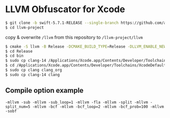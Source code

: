 # LLVM Obfuscator for Xcode

```sh
$ git clone -b swift-5.7.1-RELEASE --single-branch https://github.com/apple/llvm-project
$ cd llvm-project
```

copy & overwrite `/llvm` from this repository to `/llvm-project/llvm`

```sh
$ cmake -S llvm -B Release -DCMAKE_BUILD_TYPE=Release -DLLVM_ENABLE_NEW_PASS_MANAGER=OFF -DLLVM_CREATE_XCODE_TOOLCHAIN=ON -DLLVM_ENABLE_PROJECTS="clang;libcxx;libcxxabi" 
$ cd Release
$ cd bin
$ sudo cp clang-14 /Applications/Xcode.app/Contents/Developer/Toolchains/XcodeDefault.xctoolchain/usr/bin
$ cd /Applications/Xcode.app/Contents/Developer/Toolchains/XcodeDefault.xctoolchain/usr/bin
$ sudo cp clang clang_org
$ sudo cp clang-14 clang
```

## Compile option example
``-mllvm -sub -mllvm -sub_loop=1 -mllvm -fla -mllvm -split -mllvm -split_num=5 -mllvm -bcf -mllvm -bcf_loop=2 -mllvm -bcf_prob=100 -mllvm -sobf`` 
